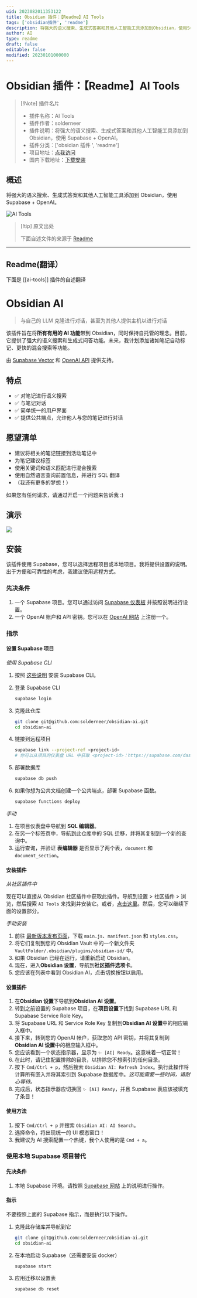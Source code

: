 ```yaml
---
uid: 2023082011353122
title: Obsidian 插件：【Readme】AI Tools
tags: ['obsidian插件', 'readme']
description: 将强大的语义搜索、生成式答案和其他人工智能工具添加到Obsidian，使用Supabase + OpenAI。
author: AI
type: readme
draft: false
editable: false
modified: 20230101000000
---
```


# Obsidian 插件：【Readme】AI Tools

> [!Note] 插件名片
> - 插件名称：AI Tools
> - 插件作者：solderneer
> - 插件说明：将强大的语义搜索、生成式答案和其他人工智能工具添加到 Obsidian，使用 Supabase + OpenAI。
> - 插件分类：['obsidian 插件 ', 'readme']
> - 项目地址：[点我访问](https://github.com/solderneer/obsidian-ai-tools)
> - 国内下载地址：[下载安装](https://pkmer.cn/products/plugin/pluginMarket/?ai-tools)

## 概述

将强大的语义搜索、生成式答案和其他人工智能工具添加到 Obsidian，使用 Supabase + OpenAI。

![AI Tools](https://cdn.pkmer.cn/covers/ai-tools_new.gif!pkmer)

> [!tip] 原文出处
>
>下面自述文件的来源于 [Readme](https://ghproxy.net/https://raw.githubusercontent.com/solderneer/obsidian-ai-tools/master/README.md)

---

## Readme(翻译）

下面是 [[ai-tools]] 插件的自述翻译

# Obsidian AI

> 与自己的 LLM 克隆进行对话，甚至为其他人提供主机以进行对话

该插件旨在将**所有有用的 AI 功能**带到 Obsidian，同时保持自托管的理念。目前，它提供了强大的语义搜索和生成式问答功能。未来，我计划添加诸如笔记自动标记、更快的混合搜索等功能。

由 [Supabase Vector](https://supabase.com/vector) 和 [OpenAI API](https://platform.openai.com/docs/introduction) 提供支持。

## 特点

- ✅ 对笔记进行语义搜索
- ✅ 与笔记对话
- ✅ 简单统一的用户界面
- ✅ 提供公共端点，允许他人与您的笔记进行对话

## 愿望清单

- 建议将相关的笔记链接到活动笔记中
- 为笔记建议标签
- 使用关键词和语义匹配进行混合搜索
- 使用自然语言查询前置信息，并进行 SQL 翻译
- （我还有更多的梦想！）

如果您有任何请求，请通过开启一个问题来告诉我 :)

## 演示

![](demo.gif)

## 安装

该插件使用 Supabase，您可以选择远程项目或本地项目。我将提供设置的说明。出于方便和可靠性的考虑，我建议使用远程方式。

### 先决条件

1. 一个 Supabase 项目。您可以通过访问 [Supabase 仪表板](https://supabase.com/dashboard/projects) 并按照说明进行设置。
2. 一个 OpenAI 账户和 API 密钥。您可以在 [OpenAI 网站](https://platform.openai.com/docs/quickstart) 上注册一个。

### 指示

#### 设置 Supabase 项目

_使用 Supabase CLI_

1. 按照 [这些说明](https://supabase.com/docs/guides/cli) 安装 Supabase CLI。
2. 登录 Supabase CLI

   ```bash
   supabase login
   ```

3. 克隆此仓库

   ```bash
   git clone git@github.com:solderneer/obsidian-ai.git
   cd obsidian-ai
   ```

4. 链接到远程项目

   ```bash
   supabase link --project-ref <project-id>
   # 你可以从项目的仪表盘 URL 中获取 <project-id>：https://supabase.com/dashboard/project/<project-id>


5. 部署数据库

   ```bash
   supabase db push
   ```

5. 如果你想为公共文档创建一个公共端点，部署 Supabase 函数。

   ```bash
   supabase functions deploy
   ```

_手动_

1. 在项目仪表盘中导航到 **SQL 编辑器**。
2. 在另一个标签页中，导航到此仓库中的 SQL 迁移，并将其复制到一个新的查询中。
3. 运行查询，并验证 **表编辑器** 是否显示了两个表，`document` 和 `document_section`。

#### 安装插件

_从社区插件中_

现在可以直接从 Obsidian 社区插件中获取此插件。导航到设置 > 社区插件 > 浏览，然后搜索 `AI Tools` 来找到并安装它。或者，[点击这里](https://obsidian.md/plugins?id=ai-tools)。然后，您可以继续下面的设置部分。

_手动安装_

1. 前往 [最新版本发布页面](https://github.com/solderneer/obsidian-ai/releases)，下载 `main.js`、`manifest.json` 和 `styles.css`。
2. 将它们复制到您的 Obsidian Vault 中的一个新文件夹 `VaultFolder/.obsidian/plugins/obsidian-id/` 中。
3. 如果 Obsidian 已经在运行，请重新启动 Obsidian。
4. 现在，进入**Obsidian 设置**，导航到**社区插件选项卡**。
5. 您应该在列表中看到 Obsidian AI，点击切换按钮以启用。

#### 设置插件

1. 在**Obsidian 设置**下导航到**Obsidian AI 设置**。
2. 转到之前设置的 Supabase 项目，在**项目设置**下找到 Supabase URL 和 Supabase Service Role Key。
3. 将 Supabase URL 和 Service Role Key 复制到**Obsidian AI 设置**中的相应输入框中。
4. 接下来，转到您的 OpenAI 帐户，获取您的 API 密钥，并将其复制到**Obsidian AI 设置**中的相应输入框中。
5. 您应该看到一个状态指示器，显示为 `✨ [AI] Ready`。这意味着一切正常！
6. 在此时，请记住配置排除的目录，以排除您不想索引的任何目录。
7. 按下 `Cmd/Ctrl + p`，然后搜索 `Obsidian AI: Refresh Index`。执行此操作将计算所有嵌入并将其索引到 Supabase 数据库中。_这可能需要一些时间，请耐心等待。_
8. 完成后，状态指示器应切换回 `✨ [AI] Ready`，并且 Supabase 表应该被填充了条目！

#### 使用方法

1. 按下 `Cmd/Ctrl + p` 并搜索 `Obsidian AI: AI Search`。
2. 选择命令，将出现统一的 UI 模态窗口！
3. 我建议为 AI 搜索配置一个热键，我个人使用的是 `Cmd + a`。

### 使用本地 Supabase 项目替代

#### 先决条件

1. 本地 Supabase 环境。请按照 [Supabase 网站](https://supabase.com/docs/guides/getting-started/local-development) 上的说明进行操作。

#### 指示

不要按照上面的 Supabase 指示，而是执行以下操作。

1. 克隆此存储库并导航到它

   ```bash
   git clone git@github.com:solderneer/obsidian-ai.git
   cd obsidian-ai
   ```

2. 在本地启动 Supabase（还需要安装 docker）

   ```bash
   supabase start
   ```

3. 应用迁移以设置表

   ```bash
   supabase db reset
   ```